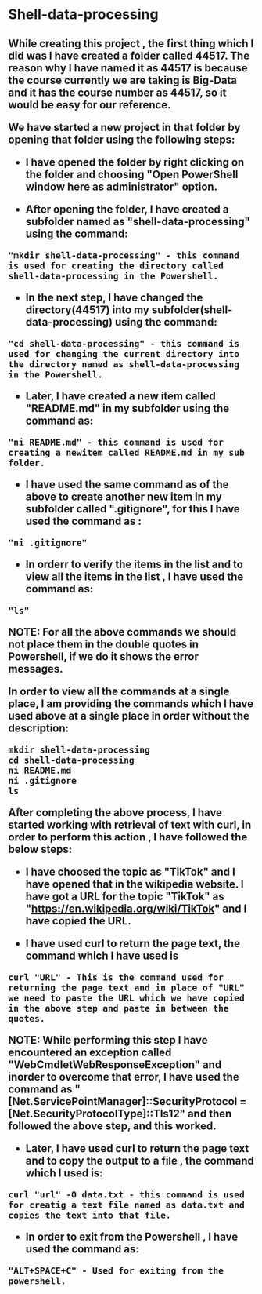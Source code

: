 <h1>Shell-data-processing<h2>

While creating this project , the first thing which I did was I have created a folder called 44517. The reason why I have named it as 44517 is because the course currently we are taking is Big-Data and it has the course number as 44517, so it would be easy for our reference.

We have started a new project in that folder by opening that folder using the following steps:

- I have opened the folder by right clicking on the folder and choosing "Open PowerShell window here as administrator" option.

- After opening the folder, I have created a subfolder named as "shell-data-processing" using the command:
```
"mkdir shell-data-processing" - this command is used for creating the directory called shell-data-processing in the Powershell.
```
- In the next step, I have changed the directory(44517) into my subfolder(shell-data-processing) using the command:
```
"cd shell-data-processing" - this command is used for changing the current directory into the directory named as shell-data-processing in the Powershell.
```

- Later, I have created a new item called "README.md" in my subfolder using the command as:
```
"ni README.md" - this command is used for creating a newitem called README.md in my sub folder.
```

- I have used the same command as of the above to create another new item in my subfolder called ".gitignore", for this I have used the command as :
```
"ni .gitignore"
```

- In orderr to verify the items in the list and to view all the items in the list , I have used the command as:
```
"ls"
```

NOTE: For all the above commands we should not place them in the double quotes in Powershell, if we do it shows the error messages.

In order to view all the commands at a single place, I am providing the commands which I have used above at a single place in order without the description:
     
```
mkdir shell-data-processing
cd shell-data-processing
ni README.md
ni .gitignore
ls 
```
    
After completing the above process, I have started working with retrieval of text with curl, in order to perform this action , I have followed the below steps:

- I have choosed the topic as "TikTok" and I have opened that in the wikipedia website. I have got a URL for the topic "TikTok" as "https://en.wikipedia.org/wiki/TikTok" and I have copied the URL.

- I have used curl to return the page text, the command which I have used is 
```
curl "URL" - This is the command used for returning the page text and in place of "URL" we need to paste the URL which we have copied in the above step and paste in between the quotes.
```

NOTE: While performing this step I have encountered an exception called "WebCmdletWebResponseException" and inorder to overcome that error, I have used the command as "[Net.ServicePointManager]::SecurityProtocol = [Net.SecurityProtocolType]::Tls12" and then followed the above step, and this worked.

- Later, I have used curl to return the page text and to copy the output to a file , the command which I used is:
```
curl "url" -O data.txt - this command is used for creatig a text file named as data.txt and copies the text into that file.
```

- In order to exit from the Powershell , I have used the command as:
```
"ALT+SPACE+C" - Used for exiting from the powershell.
```

